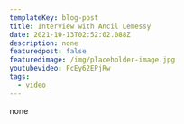 ```yaml
---
templateKey: blog-post
title: Interview with Ancil Lemessy
date: 2021-10-13T02:52:02.088Z
description: none
featuredpost: false
featuredimage: /img/placeholder-image.jpg
youtubevideo: FcEy62EPjRw
tags:
  - video
---
```

none